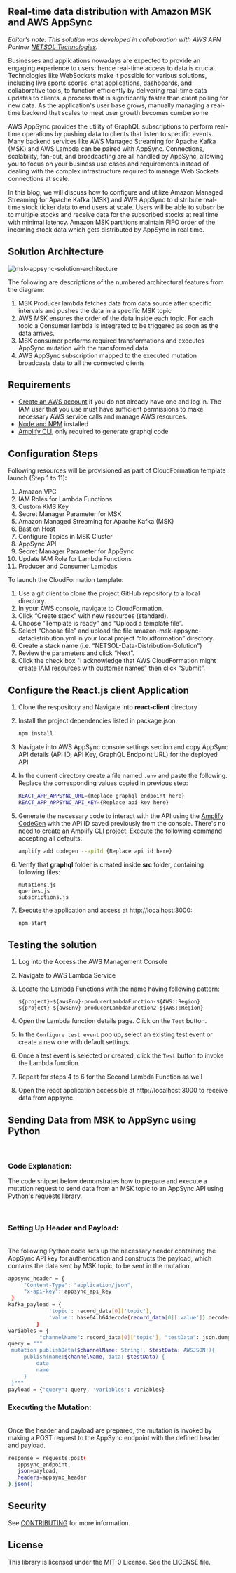 ## Real-time data distribution with Amazon MSK and AWS AppSync

_Editor's note: This solution was developed in collaboration with AWS APN Partner [NETSOL Technologies](https://netsolcloudservices.com/real-time-data-distribution-code-base/)._

Businesses and applications nowadays are expected to provide an engaging experience to users; hence real-time access to data is crucial. Technologies like WebSockets make it possible for various solutions, including live sports scores, chat applications, dashboards, and collaborative tools, to function efficiently by delivering real-time data updates to clients, a process that is significantly faster than client polling for new data. As the application's user base grows, manually managing a real-time backend that scales to meet user growth becomes cumbersome.

AWS AppSync provides the utility of GraphQL subscriptions to perform real-time operations by pushing data to clients that listen to specific events. Many backend services like AWS Managed Streaming for Apache Kafka (MSK) and AWS Lambda can be paired with AppSync. Connections, scalability, fan-out, and broadcasting are all handled by AppSync, allowing you to focus on your business use cases and requirements instead of dealing with the complex infrastructure required to manage Web Sockets connections at scale.

In this blog, we will discuss how to configure and utilize Amazon Managed Streaming for Apache Kafka (MSK) and AWS AppSync to distribute real-time stock ticker data to end users at scale. Users will be able to subscribe to multiple stocks and receive data for the subscribed stocks at real time with minimal latency. Amazon MSK partitions maintain FIFO order of the incoming stock data which gets distributed by AppSync in real time.

## Solution Architecture

![msk-appsync-solution-architecture](https://user-images.githubusercontent.com/1624530/235167527-1e5b260e-db04-4d92-8b8f-bf395aaea79c.png)

The following are descriptions of the numbered architectural features from the diagram:

1. MSK Producer lambda fetches data from data source after specific intervals and pushes the data in a specific MSK topic
2. AWS MSK ensures the order of the data inside each topic. For each topic a Consumer lambda is integrated to be triggered as soon as the data arrives.
3. MSK consumer performs required transformations and executes AppSync mutation with the transformed data
4. AWS AppSync subscription mapped to the executed mutation broadcasts data to all the connected clients

## Requirements

- [Create an AWS account](https://portal.aws.amazon.com/gp/aws/developer/registration/index.html) if you do not already have one and log in. The IAM user that you use must have sufficient permissions to make necessary AWS service calls and manage AWS resources.
- [Node and NPM](https://nodejs.org/en/download/) installed
- [Amplify CLI](https://docs.amplify.aws/cli/start/install/), only required to generate graphql code

## Configuration Steps

Following resources will be provisioned as part of CloudFormation template launch (Step 1 to 11):

1. Amazon VPC
2. IAM Roles for Lambda Functions
3. Custom KMS Key
4. Secret Manager Parameter for MSK
5. Amazon Managed Streaming for Apache Kafka (MSK)
6. Bastion Host
7. Configure Topics in MSK Cluster
8. AppSync API
9. Secret Manager Parameter for AppSync
10. Update IAM Role for Lambda Functions
11. Producer and Consumer Lambdas

To launch the CloudFormation template:

1. Use a git client to clone the project GitHub repository to a local directory.
2. In your AWS console, navigate to CloudFormation.
3. Click “Create stack” with new resources (standard).
4. Choose “Template is ready” and “Upload a template file”.
5. Select “Choose file” and upload the file amazon-msk-appsync-datadistribution.yml in your local project “cloudformation” directory.
6. Create a stack name (i.e. “NETSOL-Data-Distribution-Solution”)
7. Review the parameters and click “Next”.
8. Click the check box "I acknowledge that AWS CloudFormation might create IAM resources with customer names" then click “Submit”.

## Configure the React.js client Application

1. Clone the respository and Navigate into **react-client** directory

2. Install the project dependencies listed in package.json:

   ```sh
   npm install
   ```

3. Navigate into AWS AppSync console settings section and copy AppSync API details (API ID, API Key, GraphQL Endpoint URL) for the deployed API

4. In the current directory create  a file named `.env` and paste the following. Replace the corresponding values copied in previous step:

   ```sh
   REACT_APP_APPSYNC_URL={Replace graphql endpoint here}
   REACT_APP_APPSYNC_API_KEY={Replace api key here}
   ```

5. Generate the necessary code to interact with the API using the [Amplify CodeGen](https://docs.amplify.aws/cli/graphql-transformer/codegen/) with the API ID saved previously from the console. There's no need to create an Amplify CLI project. Execute the following command accepting all defaults:

   ```sh
   amplify add codegen --apiId {Replace api id here}
   ```

6. Verify that **graphql** folder is created inside **src** folder, containing following files:
   ```
   mutations.js
   queries.js
   subscriptions.js
   ```
7. Execute the application and access at http://localhost:3000:

   ```bash
   npm start
   ```

## Testing the solution
1. Log into the Access the AWS Management Console
2. Navigate to AWS Lambda Service
3. Locate the Lambda Functions with the name having following pattern:

   `${project}-${awsEnv}-producerLambdaFunction-${AWS::Region}`
   `${project}-${awsEnv}-producerLambdaFunction2-${AWS::Region}`

4. Open the Lambda function details page. Click on the `Test` button.
5. In the `Configure test event` pop up, select an existing test event or create a new one with default settings.
6. Once a test event is selected or created, click the `Test` button to invoke the Lambda function.
8. Repeat for steps 4 to 6 for the Second Lambda Function as well
9. Open the react application accessible at http://localhost:3000 to receive data from appsync.


## Sending Data from MSK to AppSync using Python
<br>

### Code Explanation:

The code snippet below demonstrates how to prepare and execute a mutation request to send data from an MSK topic to an AppSync API using Python's requests library.

<br>

### Setting Up Header and Payload:
<br>
The following Python code sets up the necessary header containing the AppSync API key for authentication and constructs the payload, which contains the data sent by MSK topic, to be sent in the mutation.

   ```sh
   appsync_header = {
        "Content-Type": "application/json",
        "x-api-key": appsync_api_key
    }
   kafka_payload = {
                'topic': record_data[0]['topic'],
                'value': base64.b64decode(record_data[0]['value']).decode('utf-8')
            }
   variables = {
             "channelName": record_data[0]['topic'], "testData": json.dumps(kafka_payload)}
   query = """
    mutation publishData($channelName: String!, $testData: AWSJSON!){
        publish(name:$channelName, data: $testData) {
            data
            name
        }
    }"""
   payload = {"query": query, 'variables': variables}
   ```

### Executing the Mutation:
<br>
Once the header and payload are prepared, the mutation is invoked by making a POST request to the AppSync endpoint with the defined header and payload.

   ```sh
   response = requests.post(
      appsync_endpoint,
      json=payload,
      headers=appsync_header
   ).json()

   ```

## Security

See [CONTRIBUTING](CONTRIBUTING.md#security-issue-notifications) for more information.

## License

This library is licensed under the MIT-0 License. See the LICENSE file.
